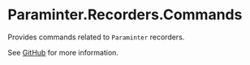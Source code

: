 # Paraminter.Recorders.Commands

Provides commands related to `Paraminter` recorders.

See [GitHub](https://github.com/Paraminter/Paraminter.Recorders) for more information.